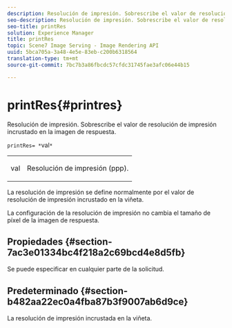 ```yaml
---
description: Resolución de impresión. Sobrescribe el valor de resolución de impresión incrustado en la imagen de respuesta.
seo-description: Resolución de impresión. Sobrescribe el valor de resolución de impresión incrustado en la imagen de respuesta.
seo-title: printRes
solution: Experience Manager
title: printRes
topic: Scene7 Image Serving - Image Rendering API
uuid: 5bca705a-3a48-4e5e-83eb-c200b6318564
translation-type: tm+mt
source-git-commit: 7bc7b3a86fbcdc57cfdc31745fae3afc06e44b15

---
```



# printRes{#printres}

Resolución de impresión. Sobrescribe el valor de resolución de impresión incrustado en la imagen de respuesta.

`printRes= *`val`*`

<table id="simpletable_3B5576DD070547538E74D4059B3E8251"> 
 <tr class="strow"> 
  <td class="stentry"> <p><span class="varname"> val</span> </p> </td> 
  <td class="stentry"> <p>Resolución de impresión (ppp). </p></td> 
 </tr> 
</table>

La resolución de impresión se define normalmente por el valor de resolución de impresión incrustado en la viñeta.

La configuración de la resolución de impresión no cambia el tamaño de píxel de la imagen de respuesta.

## Propiedades {#section-7ac3e01334bc4f218a2c69bcd4e8d5fb}

Se puede especificar en cualquier parte de la solicitud.

## Predeterminado {#section-b482aa22ec0a4fba87b3f9007ab6d9ce}

La resolución de impresión incrustada en la viñeta.
